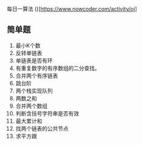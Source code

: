 每日一算法
()[https://www.nowcoder.com/activity/oj]

## 简单题
001. 最小K个数
002. 反转单链表
003. 单链表是否有环
004. 有重复数字的有序数组的二分查找。
005. 合并两个有序链表
006. 跳台阶
007. 两个栈实现队列
008. 两数之和
009. 合并两个数组
010. 判断含括号字符串是否有效
011. 最大累计和
012. 找两个链表的公共节点
013. 求平方跟
